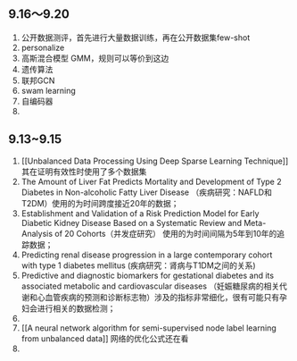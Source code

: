 ## 9.16～9.20
1. 公开数据测评，首先进行大量数据训练，再在公开数据集few-shot
2. personalize
3. 高斯混合模型 GMM，规则可以等价到这边
4. 遗传算法
5. 联邦GCN
6. swam learning
7. 自编码器
8. 

## 9.13~9.15
1. [[Unbalanced Data Processing Using Deep Sparse Learning Technique]] 其在证明有效性时使用了多个数据集
2. The Amount of Liver Fat Predicts Mortality and Development of Type 2 Diabetes in Non-alcoholic Fatty Liver Disease （疾病研究：NAFLD和T2DM）使用的为时间跨度接近20年的数据；
3. Establishment and Validation of a Risk Prediction Model for Early Diabetic Kidney Disease Based on a Systematic Review and Meta-Analysis of 20 Cohorts（并发症研究）  使用的为时间间隔为5年到10年的追踪数据；
4. Predicting renal disease progression in a large contemporary cohort with type 1 diabetes mellitus (疾病研究：肾病与T1DM之间的关系)
5. Predictive and diagnostic biomarkers for gestational diabetes and its associated metabolic and cardiovascular diseases （妊娠糖尿病的相关代谢和心血管疾病的预测和诊断标志物）涉及的指标非常细化，很有可能只有孕妇会进行相关的数据检测；
6. 
7. [[A neural network algorithm for semi-supervised node label learning from unbalanced data]]  网络的优化公式还在看
8. 
